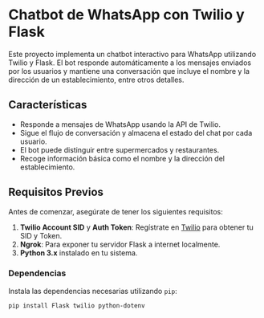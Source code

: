 # Chatbot de WhatsApp con Twilio y Flask

Este proyecto implementa un chatbot interactivo para WhatsApp utilizando Twilio y Flask. El bot responde automáticamente a los mensajes enviados por los usuarios y mantiene una conversación que incluye el nombre y la dirección de un establecimiento, entre otros detalles.

## Características
- Responde a mensajes de WhatsApp usando la API de Twilio.
- Sigue el flujo de conversación y almacena el estado del chat por cada usuario.
- El bot puede distinguir entre supermercados y restaurantes.
- Recoge información básica como el nombre y la dirección del establecimiento.

## Requisitos Previos

Antes de comenzar, asegúrate de tener los siguientes requisitos:

1. **Twilio Account SID** y **Auth Token**: Regístrate en [Twilio](https://www.twilio.com/try-twilio) para obtener tu SID y Token.
2. **Ngrok**: Para exponer tu servidor Flask a internet localmente.
3. **Python 3.x** instalado en tu sistema.

### Dependencias

Instala las dependencias necesarias utilizando `pip`:

```bash
pip install Flask twilio python-dotenv
